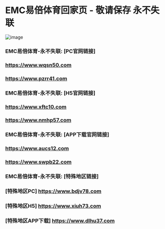 # EMC易倍体育回家页 - 敬请保存 永不失联
![image](https://github.com/emc00123/emc00123/assets/161131716/7c9a2641-80ea-4bcf-9aa9-06c69f78449d)

### EMC易倍体育-永不失联:  [PC官网链接]
### <https://www.wqsn50.com>
### <https://www.pzrr41.com>
### EMC易倍体育-永不失联:  [H5官网链接]
### <https://www.xftc10.com>
### <https://www.nmhp57.com>
### EMC易倍体育-永不失联:  [APP下载官网链接]
### <https://www.aucs12.com>
### <https://www.swpb22.com>
### EMC易倍体育-永不失联:  [特殊地区链接]
### [特殊地区PC] <https://www.bdjv78.com>
### [特殊地区H5] <https://www.xiuh73.com>
### [特殊地区APP下载] <https://www.dlhu37.com>

<!--
**emc10009/emc10009** is a ✨ _special_ ✨ repository because its `README.md` (this file) appears on your GitHub profile.

Here are some ideas to get you started:

- 🔭 I’m currently working on ...
- 🌱 I’m currently learning ...
- 👯 I’m looking to collaborate on ...
- 🤔 I’m looking for help with ...
- 💬 Ask me about ...
- 📫 How to reach me: ...
- 😄 Pronouns: ...
- ⚡ Fun fact: ...
-->
